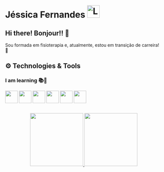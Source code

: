 <div>
  <h1 align="left">Jéssica Fernandes
    <a href="https://www.linkedin.com/in/jessicafmota/">
    <img width="40px" src="https://cdn.jsdelivr.net/gh/devicons/devicon/icons/linkedin/linkedin-original.svg" alt="LinkedIn"/>
    </a>
  </h1>
</div>

## Hi there! Bonjour!! 🌹

Sou formada em fisioterapia e, atualmente, estou em transição de carreira! 💜

## ⚙️ Technologies & Tools 

### I am learning 📚📖

<div>
  <code><img width="40px" src="https://cdn.jsdelivr.net/gh/devicons/devicon/icons/java/java-original.svg"/></code>
  <code><img width="40px" src="https://cdn.jsdelivr.net/gh/devicons/devicon/icons/html5/html5-original.svg"/></code>
  <code><img width="40px" src="https://cdn.jsdelivr.net/gh/devicons/devicon/icons/css3/css3-original.svg"/></code>
  <code><img width="40px" src="https://cdn.jsdelivr.net/gh/devicons/devicon/icons/intellij/intellij-original.svg"/></code>
  <code><img width="40px" src="https://cdn.jsdelivr.net/gh/devicons/devicon/icons/vscode/vscode-original.svg"/></code>
  <code><img width="40px" src="https://cdn.jsdelivr.net/gh/devicons/devicon/icons/git/git-original.svg"/></code>
</div>

##

<div>
  <p align="center">
    <a href="https://github.com/JessicaMotaa">
      <img height="170em" src="https://github-readme-stats.vercel.app/api/top-langs/?username=JessicaMotaa&layout=compact&langs_count=7&theme=material-palenight"/>
       <img height="170em" src="https://github-readme-stats.vercel.app/api?username=JessicaMotaa&show_icons=true&theme=material-palenight&include_all_commits=true&count_private=true"/>
  </p>
</div>
